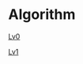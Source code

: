 # Algorithm

[Lv0](https://www.notion.so/Lv0-3936f7a617b44bc3910ceb41f40b5c63)

[Lv1](https://www.notion.so/Lv1-161b7113c6d54ea0856e0bca08bbbe7e)
